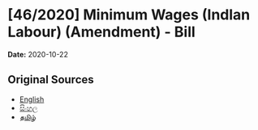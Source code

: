 # [46/2020] Minimum Wages (Indlan Labour) (Amendment) - Bill

**Date:** 2020-10-22

## Original Sources

- [English](https://documents.gov.lk/view/bills/2020/10/46-2020_E.pdf)
- [සිංහල](https://documents.gov.lk/view/bills/2020/10/46-2020_S.pdf)
- [தமிழ்](https://documents.gov.lk/view/bills/2020/10/46-2020_T.pdf)

